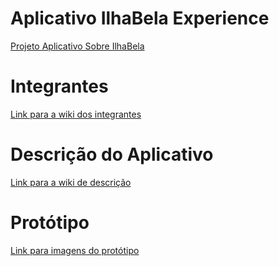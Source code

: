 <h1>Aplicativo IlhaBela Experience</h1>
<a href="https://github.com/JuS0l/App_IlhaBela/wiki/Projeto-Aplicativo-Informativo-Sobre-IlhaBela"> Projeto Aplicativo Sobre IlhaBela </a>


<h1>Integrantes</h1>
<a href="https://github.com/JuS0l/App_IlhaBela/wiki/Integrantes">Link para a wiki dos integrantes</a>

<h1>Descrição do Aplicativo</h1>

<a href="https://github.com/JuS0l/App_IlhaBela/wiki/Descrição-do-Aplicativo">Link para a wiki de descrição</a>

<h1>Protótipo</h1>

<a href="https://github.com/JuS0l/App_IlhaBela/wiki/Protótipo">Link para imagens do protótipo</a>

